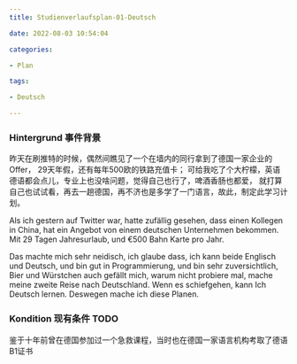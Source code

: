 ```yaml
---
title: Studienverlaufsplan-01-Deutsch

date: 2022-08-03 10:54:04

categories:

- Plan

tags:

- Deutsch

---
```


### Hintergrund 事件背景

昨天在刷推特的时候，偶然间瞧见了一个在墙内的同行拿到了德国一家企业的Offer，
29天年假，还有每年500欧的铁路充值卡；
可给我吃了个大柠檬，英语德语都会点儿，专业上也没啥问题，觉得自己也行了，啤酒香肠也都爱，
就打算自己也试试看，再去一趟德国，再不济也是多学了一门语言，故此，制定此学习计划。

Als ich gestern auf Twitter war, hatte zufällig gesehen, dass einen Kollegen in China, hat ein Angebot von einem
deutschen Unternehmen bekommen. Mit 29 Tagen Jahresurlaub, und €500 Bahn Karte pro Jahr.

Das machte mich sehr neidisch, ich glaube dass, ich kann beide Englisch und Deutsch, und bin gut in Programmierung,
und bin sehr zuversichtlich, Bier und Würstchen auch gefällt mich, warum nicht probiere mal, mache meine zweite Reise
nach Deutschland. Wenn es schiefgehen, kann Ich Deutsch lernen. Deswegen mache ich diese Planen.

### Kondition 现有条件 TODO

鉴于十年前曾在德国参加过一个急救课程，当时也在德国一家语言机构考取了德语B1证书
